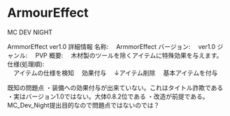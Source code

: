 # ArmourEffect
MC DEV NIGHT

ArmmorEffect ver1.0
詳細情報
名称:
　ArmmorEffect
バージョン:
　ver1.0
ジャンル:
　PVP
概要:
　木材製のツールを除くアイテムに特殊効果を与えます。
仕様(処理順):	
　アイテムの仕様を検知
　効果付与
　↓アイテム削除
　基本アイテムを付与

既知の問題点
・装備への効果付与が出来ていない。これはタイトル詐欺である
・実はバージョン1.0ではない。大体0.8.2位である
・改造が前提である。MC_Dev_Night提出目的なので問題点ではないのでは？

